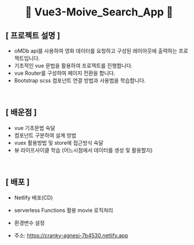 <div align="center">

<h1>🔨 <b>Vue3-Moive_Search_App</b> 🔨 </h1>
</div>

## **[ 프로젝트 설명 ]**

- oMDb api를 사용하여 영화 데이터를 요청하고 구성된 레이아웃에 출력하는 프로젝트입니다.
- 기초적인 vue 문법을 활용하여 프로젝트를 진행합니다.
- vue Router를 구성하여 페이지 전환을 합니다.
- Bootstrap scss 컴포넌트 연결 방법과 사용법을 학습합니다.

<br/>

## **[ 배운점 ]**

- vue 기초문법 숙달
- 컴포넌트 구분하여 설계 방법
- vuex 활용방법 및 store에 접근방식 숙달
- 뷰 라이프사이클 학습 (어느시점에서 데이터를 생성 및 활용할지)

<br/>

## **[ 배포 ]**

- Netlify 배포(CD)
- serverless Functions 활용 movie 로직처리
- 환경변수 설정  

- 주소: https://cranky-agnesi-7b4530.netlify.app
